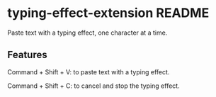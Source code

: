# typing-effect-extension README

Paste text with a typing effect, one character at a time.

## Features

Command + Shift + V: to paste text with a typing effect.

Command + Shift + C: to cancel and stop the typing effect.
